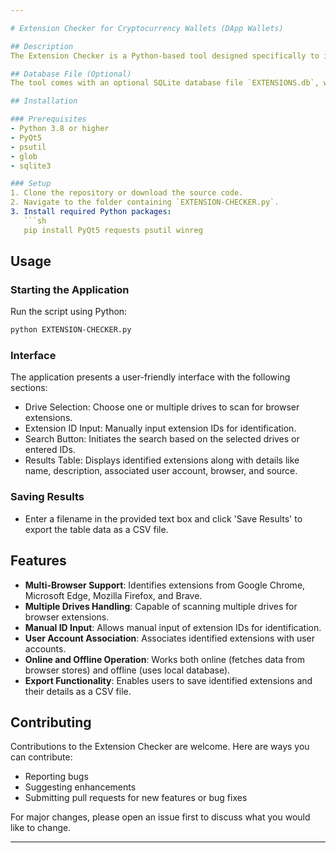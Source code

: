 ```yaml
---

# Extension Checker for Cryptocurrency Wallets (DApp Wallets)

## Description
The Extension Checker is a Python-based tool designed specifically to identify and analyze Cryptocurrency wallets operating as browser extensions, commonly known as Decentralized Application (DApp) wallets. This tool aids in scanning various browsers like Google Chrome, Microsoft Edge, Mozilla Firefox, and Brave to find extensions that might be DApp wallets. It's particularly useful for digital forensics purposes to track and audit such wallets across different browsers and user accounts. An active internet connection is required for the tool to fetch extension names and descriptions directly from the respective browser add-on stores, ensuring up-to-date and accurate identification.

## Database File (Optional)
The tool comes with an optional SQLite database file `EXTENSIONS.db`, which contains a comprehensive list of known DApp Chrome extensions. While not mandatory, utilizing this database can enhance the tool's effectiveness in offline mode, offering a broader range of extension identification without needing to access online browser stores.  An empty database is created by default the first time the program is executed if you choose to not use the optional DB.

## Installation

### Prerequisites
- Python 3.8 or higher
- PyQt5
- psutil
- glob
- sqlite3

### Setup
1. Clone the repository or download the source code.
2. Navigate to the folder containing `EXTENSION-CHECKER.py`.
3. Install required Python packages:
   ```sh
   pip install PyQt5 requests psutil winreg
   ```

## Usage

### Starting the Application
Run the script using Python:
```sh
python EXTENSION-CHECKER.py
```

### Interface
The application presents a user-friendly interface with the following sections:
- Drive Selection: Choose one or multiple drives to scan for browser extensions.
- Extension ID Input: Manually input extension IDs for identification.
- Search Button: Initiates the search based on the selected drives or entered IDs.
- Results Table: Displays identified extensions along with details like name, description, associated user account, browser, and source.

### Saving Results
- Enter a filename in the provided text box and click 'Save Results' to export the table data as a CSV file.

## Features

- **Multi-Browser Support**: Identifies extensions from Google Chrome, Microsoft Edge, Mozilla Firefox, and Brave.
- **Multiple Drives Handling**: Capable of scanning multiple drives for browser extensions.
- **Manual ID Input**: Allows manual input of extension IDs for identification.
- **User Account Association**: Associates identified extensions with user accounts.
- **Online and Offline Operation**: Works both online (fetches data from browser stores) and offline (uses local database).
- **Export Functionality**: Enables users to save identified extensions and their details as a CSV file.

## Contributing

Contributions to the Extension Checker are welcome. Here are ways you can contribute:
- Reporting bugs
- Suggesting enhancements
- Submitting pull requests for new features or bug fixes

For major changes, please open an issue first to discuss what you would like to change.

---
```

